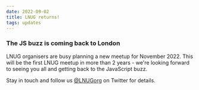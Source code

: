 ```yaml
---
date: 2022-09-02
title: LNUG returns!
tags: updates
---
```


### The JS buzz is coming back to London
LNUG organisers are busy planning a new meetup for November 2022. 
This will be the first LNUG meetup in more than 2 years -  we're looking forward to seeing you all and getting back to the JavaScript buzz. 

Stay in touch and follow us [@LNUGorg](https://twitter.com/lnugorg) on Twitter for details. 


